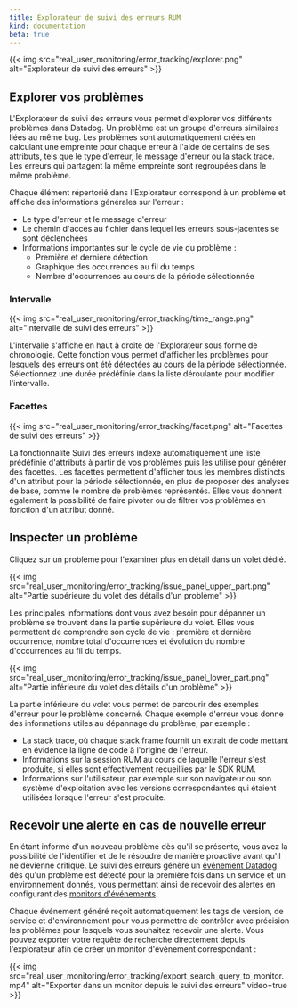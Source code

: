 ```yaml
---
title: Explorateur de suivi des erreurs RUM
kind: documentation
beta: true
---
```


{{< img src="real_user_monitoring/error_tracking/explorer.png" alt="Explorateur de suivi des erreurs"  >}}

## Explorer vos problèmes

L'Explorateur de suivi des erreurs vous permet d'explorer vos différents problèmes dans Datadog. Un problème est un groupe d'erreurs similaires liées au même bug. Les problèmes sont automatiquement créés en calculant une empreinte pour chaque erreur à l'aide de certains de ses attributs, tels que le type d'erreur, le message d'erreur ou la stack trace. Les erreurs qui partagent la même empreinte sont regroupées dans le même problème.

Chaque élément répertorié dans l'Explorateur correspond à un problème et affiche des informations générales sur l'erreur :

-   Le type d'erreur et le message d'erreur
-   Le chemin d'accès au fichier dans lequel les erreurs sous-jacentes se sont déclenchées
-   Informations importantes sur le cycle de vie du problème :
    -   Première et dernière détection
    -   Graphique des occurrences au fil du temps
    -   Nombre d'occurrences au cours de la période sélectionnée

### Intervalle

{{< img src="real_user_monitoring/error_tracking/time_range.png" alt="Intervalle de suivi des erreurs"  >}}

L'intervalle s'affiche en haut à droite de l'Explorateur sous forme de chronologie. Cette fonction vous permet d'afficher les problèmes pour lesquels des erreurs ont été détectées au cours de la période sélectionnée. Sélectionnez une durée prédéfinie dans la liste déroulante pour modifier l'intervalle.

### Facettes

{{< img src="real_user_monitoring/error_tracking/facet.png" alt="Facettes de suivi des erreurs"  >}}

La fonctionnalité Suivi des erreurs indexe automatiquement une liste prédéfinie d'attributs à partir de vos problèmes puis les utilise pour générer des facettes. Les facettes permettent d'afficher tous les membres distincts d'un attribut pour la période sélectionnée, en plus de proposer des analyses de base, comme le nombre de problèmes représentés. Elles vous donnent également la possibilité de faire pivoter ou de filtrer vos problèmes en fonction d'un attribut donné.

## Inspecter un problème

Cliquez sur un problème pour l'examiner plus en détail dans un volet dédié.

{{< img src="real_user_monitoring/error_tracking/issue_panel_upper_part.png" alt="Partie supérieure du volet des détails d'un problème"  >}}

Les principales informations dont vous avez besoin pour dépanner un problème se trouvent dans la partie supérieure du volet. Elles vous permettent de comprendre son cycle de vie : première et dernière occurrence, nombre total d'occurrences et évolution du nombre d'occurrences au fil du temps.

{{< img src="real_user_monitoring/error_tracking/issue_panel_lower_part.png" alt="Partie inférieure du volet des détails d'un problème"  >}}

La partie inférieure du volet vous permet de parcourir des exemples d'erreur pour le problème concerné. Chaque exemple d'erreur vous donne des informations utiles au dépannage du problème, par exemple :

-   La stack trace, où chaque stack frame fournit un extrait de code mettant en évidence la ligne de code à l'origine de l'erreur.
-   Informations sur la session RUM au cours de laquelle l'erreur s'est produite, si elles sont effectivement recueillies par le SDK RUM.
-   Informations sur l'utilisateur, par exemple sur son navigateur ou son système d'exploitation avec les versions correspondantes qui étaient utilisées lorsque l'erreur s'est produite.

## Recevoir une alerte en cas de nouvelle erreur

En étant informé d'un nouveau problème dès qu'il se présente, vous avez la possibilité de l'identifier et de le résoudre de manière proactive avant qu'il ne devienne critique. Le suivi des erreurs génère un [événement Datadog][1] dès qu'un problème est détecté pour la première fois dans un service et un environnement donnés, vous permettant ainsi de recevoir des alertes en configurant des [monitors d'événements][2].

Chaque événement généré reçoit automatiquement les tags de version, de service et d'environnement pour vous permettre de contrôler avec précision les problèmes pour lesquels vous souhaitez recevoir une alerte. Vous pouvez exporter votre requête de recherche directement depuis l'explorateur afin de créer un monitor d'événement correspondant :

{{< img src="real_user_monitoring/error_tracking/export_search_query_to_monitor.mp4" alt="Exporter dans un monitor depuis le suivi des erreurs" video=true >}}


[1]: /events
[2]: /monitors/create/types/event/
